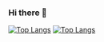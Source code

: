 ### Hi there 👋
[![Top Langs](https://github-readme-stats.vercel.app/api/top-langs/?username=Mattrixxx&theme=synthwave)](https://github.com/anuraghazra/github-readme-stats)
[![Top Langs](https://github-readme-stats.vercel.app/api/top-langs/?username=Mattrixxx&layout=compact)](https://github.com/anuraghazra/github-readme-stats)
